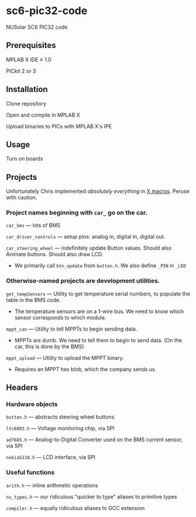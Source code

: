 sc6-pic32-code
==============

NUSolar SC6 PIC32 code


Prerequisites
----
MPLAB X IDE ≥ 1.0

PICkit 2 or 3


Installation
----
Clone repository

Open and compile in MPLAB X

Upload binaries to PICs with MPLAB X's IPE


Usage
----
Turn on boards

Projects
----

Unfortunately Chris implemented <i>absolutely everything</i> in
<a href="http://en.wikipedia.org/wiki/X_Macro">X macros</a>.
Peruse with caution.

### Project names beginning with `car_` go on the car.

`car_bms` — lots of BMS

`car_driver_controls` — setup pins: analog in, digital in, digital out.

`car_steering_wheel` — indefinitely update Button values. Should also Animate buttons. Should also draw LCD.

* We primarily call `btn_update` from `button.h`. We also define `_PIN` in `_LED`

### Otherwise-named projects are development utilities.

`get_tempSensors` — Utility to get temperature serial numbers, to populate the table in the BMS code.

* The temperature sensors are on a 1-wire bus. We need to know which sensor corresponds to which module.

`mppt_can` — Utility to tell MPPTs to begin sending data.

* MPPTs are dumb. We need to tell them to begin to send data. (On the car, this is done by the BMS)

`mppt_upload` — Utility to upload the MPPT binary.

* Requires an MPPT hex blob, which the company sends us.

Headers
----

### Hardware objects

`button.h` — abstracts steering wheel buttons

`ltc6803.h` — Voltage monitoring chip, via SPI

 `ad7685.h` — Analog-to-Digital Converter used on the BMS current sensor, via SPI

 `nokia5110.h` — LCD interface, via SPI


### Useful functions

`arith.h` — inline arithmetic operations

`nu_types.h` — our ridiculous "quicker to type" aliases to primitive types

`compiler.h` — equally ridiculous aliases to GCC extension


